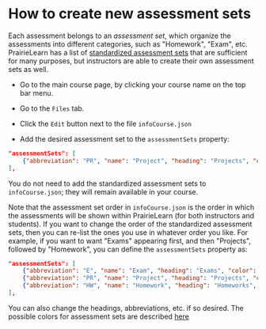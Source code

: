 # How to create new assessment sets

Each assessment belongs to an *assessment set*, which organize the assessments into different categories, such as "Homework", "Exam", etc.   PrairieLearn has a list of [standardized assessment sets](../references/course.md#assessment-sets) that are sufficient for many purposes, but instructors are able to create their own assessment sets as well.

* Go to the main course page, by clicking your course name on the top bar menu.

* Go to the `Files` tab.

* Click the `Edit` button next to the file `infoCourse.json`

* Add the desired assessment set to the  `assessmentSets` property:

```json
"assessmentSets": [
    {"abbreviation": "PR", "name": "Project", "heading": "Projects", "color": "pink2"}
],
```

You do not need to add the standardized assessment sets to `infoCourse.json`; they will remain available in your course.

Note that the assessment set order in `infoCourse.json` is the order in which the assessments will be shown within PrairieLearn (for both instructors and students). If you want to change the order of the standardized assessment sets, then you can re-list the ones you use in whatever order you like. For example, if you want to want "Exams" appearing first, and then "Projects", followed by "Homework", you can define the  `assessmentSets` property as:

```json
"assessmentSets": [
    {"abbreviation": "E", "name": "Exam", "heading": "Exams", "color": "brown1"},
    {"abbreviation": "PR", "name": "Project", "heading": "Projects", "color": "pink2"}
    {"abbreviation": "HW", "name": "Homework", "heading": "Homeworks", "color": "green1"}
],
```

You can also change the headings, abbreviations, etc. if so desired. The possible colors for assessment sets are described [here]((../references/course.md#colors))
